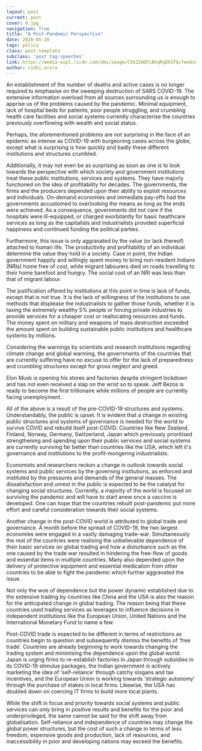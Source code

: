 ```yaml
---
layout: post
current: post
cover: 0.jpg
navigation: True
title: "A Post-Pandemic Perspective"
date: 2020-05-28
tags: policy
class: post-template
subclass: 'post tag-speeches'
link: https://media-exp1.licdn.com/dms/image/C5622AQFLBkqRqDk5TQ/feedshare-shrink_1280/0?e=1593043200&v=beta&t=ItZy6a8015msFRer2hjRQMu19Phv8ae8WFfWp37mePk
author: vidhi.arora
---
```

An establishment of the number of deaths and active cases is no longer required to emphasise on the sweeping destruction of SARS COVID-19. The extensive information overload from all sources surrounding us is enough to apprise us of the problems caused by the pandemic. Minimal equipment, lack of hospital beds for patients, poor people struggling, and crumbling health care facilities and social systems currently characterise the countries previously overflowing with wealth and social status.

Perhaps, the aforementioned problems are not surprising in the face of an epidemic as intense as COVID-19 with burgeoning cases across the globe, except what is surprising is how quickly and badly these different institutions and structures crumbled.

Additionally, it may not even be as surprising as soon as one is to look towards the perspective with which society and government institutions treat these public institutions, services and systems. They have majorly functioned on the idea of profitability for decades. The governments, the firms and the producers depended upon their ability to exploit resources and individuals. On-demand economies and immediate pay-offs had the governments accustomed to overlooking the means as long as the ends were achieved. As a consequence, governments did not care if the hospitals were ill-equipped, or charged exorbitantly for basic healthcare services as long as the capitalists and industrialists provided superficial happiness and continued funding the political parties.

Furthermore, this issue is only aggravated by the value (or lack thereof) attached to human life. The productivity and profitability of an individual determine the value they hold in a society. Case in point, the Indian government happily and willingly spent money to bring non-resident Indians (NRIs) home free of cost, while migrant labourers died on roads travelling to their home barefoot and hungry. The social cost of an NRI was less than that of migrant labour.

The justification offered by institutions at this point in time is lack of funds, except that is not true. It is the lack of willingness of the institutions to use methods that displease the industrialists to gather those funds, whether it is taxing the extremely wealthy 5% people or forcing private industries to provide services for a cheaper cost or reallocating resources and funds. The money spent on military and weapons of mass destruction exceeded the amount spent on building sustainable public institutions and healthcare systems by millions.

Considering the warnings by scientists and research institutions regarding climate change and global warming, the governments of the countries that are currently suffering have no excuse to offer for the lack of preparedness and crumbling structures except for gross neglect and greed.

Elon Musk is opening his stores and factories despite stringent lockdown and has not even received a slap on the wrist so to speak. Jeff Bezos is ready to become the first trillionaire while millions of people are currently facing unemployment.

All of the above is a result of the pre-COVID-19 structures and systems. Understandably, the public is upset. It is evident that a change in existing public structures and systems of governance is needed for the world to survive COVID and rebuild itself post-COVID. Countries like New Zealand, Finland, Norway, Germany, Switzerland, Japan which previously prioritised strengthening and spending upon their public services and social systems are currently surviving far better than countries like the USA, which left it's governance and institutions to the profit-mongering industrialists.

Economists and researchers reckon a change in outlook towards social systems and public services by the governing institutions, as enforced and instituted by the pressures and demands of the general masses. The dissatisfaction and unrest in the public is expected to be the catalyst for changing social structures. Currently, a majority of the world is focused on surviving the pandemic and will have to start anew once a vaccine is developed. One can hope that the countries rebuilt post-pandemic put more effort and careful consideration towards their social systems.

Another change in the post-COVID world is attributed to global trade and governance. A month before the spread of COVID-19, the two largest economies were engaged in a vastly damaging trade-war. Simultaneously the rest of the countries were realising the unbelievable dependence of their basic services on global trading and how a disturbance such as the one caused by the trade war resulted in hindering the free-flow of goods and essential items in multiple countries. Many also depended upon the delivery of protective equipment and essential medication from other countries to be able to fight the pandemic which further aggravated the issue.

Not only the woe of dependence but the power dynamic established due to the extensive trading by countries like China and the USA is also the reason for the anticipated change in global trading. The reason being that these countries used trading services as leverages to influence decisions in independent institutions like the European Union, United Nations and the International Monetary Fund to name a few.

Post-COVID trade is expected to be different in terms of restrictions as countries begin to question and subsequently dismiss the benefits of ‘free trade’. Countries are already beginning to work towards changing the trading system and minimising the dependence upon the global world. Japan is urging firms to re-establish factories in Japan through subsidies in its COVID-19 stimulus packages, the Indian government is actively marketing the idea of ‘self-reliance’ through catchy slogans and tax incentives, and the European Union is working towards ‘strategic autonomy’ through the purchase of stakes in local firms. Likewise, the USA has doubled down on coercing IT firms to build more local plants.

While the shift in focus and priority towards social systems and public services can only bring in positive results and benefits for the poor and underprivileged, the same cannot be said for the shift away from globalisation. Self-reliance and independence of countries may change the global power structures, but the cost of such a change in terms of less freedom, expensive goods and production, lack of resources, and inaccessibility in poor and developing nations may exceed the benefits.

